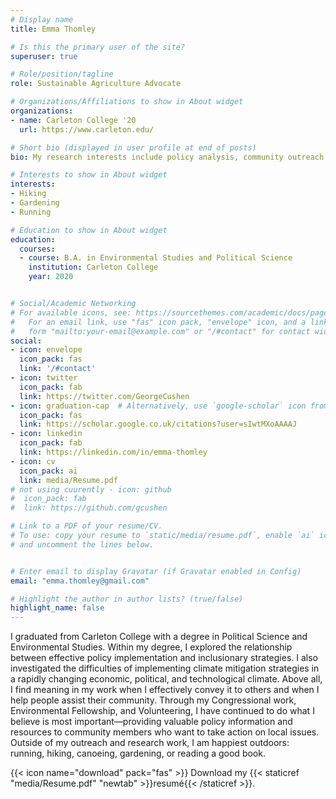 ```yaml
---
# Display name
title: Emma Thomley

# Is this the primary user of the site?
superuser: true

# Role/position/tagline
role: Sustainable Agriculture Advocate

# Organizations/Affiliations to show in About widget
organizations:
- name: Carleton College '20
  url: https://www.carleton.edu/

# Short bio (displayed in user profile at end of posts)
bio: My research interests include policy analysis, community outreach sustainable agriculture and environmental justice.

# Interests to show in About widget
interests:
- Hiking
- Gardening
- Running

# Education to show in About widget
education:
  courses:
  - course: B.A. in Environmental Studies and Political Science
    institution: Carleton College
    year: 2020


# Social/Academic Networking
# For available icons, see: https://sourcethemes.com/academic/docs/page-builder/#icons
#   For an email link, use "fas" icon pack, "envelope" icon, and a link in the
#   form "mailto:your-email@example.com" or "/#contact" for contact widget.
social:
- icon: envelope
  icon_pack: fas
  link: '/#contact'
- icon: twitter
  icon_pack: fab
  link: https://twitter.com/GeorgeCushen
- icon: graduation-cap  # Alternatively, use `google-scholar` icon from `ai` icon pack
  icon_pack: fas
  link: https://scholar.google.co.uk/citations?user=sIwtMXoAAAAJ
- icon: linkedin
  icon_pack: fab
  link: https://linkedin.com/in/emma-thomley
- icon: cv
  icon_pack: ai
  link: media/Resume.pdf
# not using cuurently - icon: github
#  icon_pack: fab
#  link: https://github.com/gcushen

# Link to a PDF of your resume/CV.
# To use: copy your resume to `static/media/resume.pdf`, enable `ai` icons in `params.toml`, 
# and uncomment the lines below.


# Enter email to display Gravatar (if Gravatar enabled in Config)
email: "emma.thomley@gmail.com"

# Highlight the author in author lists? (true/false)
highlight_name: false
---
```


I graduated from Carleton College with a degree in Political Science and Environmental Studies. Within my degree, I explored the relationship between effective policy implementation and inclusionary strategies. I also investigated the difficulties of implementing climate mitigation strategies in a rapidly changing economic, political, and technological climate. Above all, I find meaning in my work when I effectively convey it to others and when I help people assist their community. Through my Congressional work, Environmental Fellowship, and Volunteering, I have continued to do what I believe is most important—providing valuable policy information and resources to community members who want to take action on local issues. Outside of my outreach and research work, I am happiest outdoors: running, hiking, canoeing, gardening, or reading a good book.


{{< icon name="download" pack="fas" >}} Download my {{< staticref "media/Resume.pdf" "newtab" >}}resumé{{< /staticref >}}.


